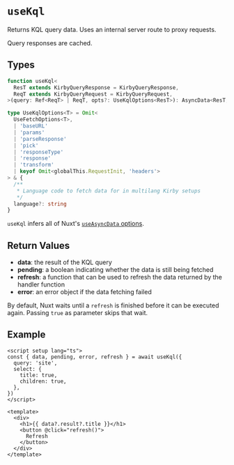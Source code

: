 # `useKql`

Returns KQL query data. Uses an internal server route to proxy requests.

Query responses are cached.

## Types

```ts
function useKql<
  ResT extends KirbyQueryResponse = KirbyQueryResponse,
  ReqT extends KirbyQueryRequest = KirbyQueryRequest,
>(query: Ref<ReqT> | ReqT, opts?: UseKqlOptions<ResT>): AsyncData<ResT, true | Error>

type UseKqlOptions<T> = Omit<
  UseFetchOptions<T>,
  | 'baseURL'
  | 'params'
  | 'parseResponse'
  | 'pick'
  | 'responseType'
  | 'response'
  | 'transform'
  | keyof Omit<globalThis.RequestInit, 'headers'>
> & {
  /**
   * Language code to fetch data for in multilang Kirby setups
   */
  language?: string
}
```

`useKql` infers all of Nuxt's [`useAsyncData` options](https://v3.nuxtjs.org/api/composables/use-async-data#params).

## Return Values

- **data**: the result of the KQL query
- **pending**: a boolean indicating whether the data is still being fetched
- **refresh**: a function that can be used to refresh the data returned by the handler function
- **error**: an error object if the data fetching failed

By default, Nuxt waits until a `refresh` is finished before it can be executed again. Passing `true` as parameter skips that wait.

## Example

```vue
<script setup lang="ts">
const { data, pending, error, refresh } = await useKql({
  query: 'site',
  select: {
    title: true,
    children: true,
  },
})
</script>

<template>
  <div>
    <h1>{{ data?.result?.title }}</h1>
    <button @click="refresh()">
      Refresh
    </button>
  </div>
</template>
```
